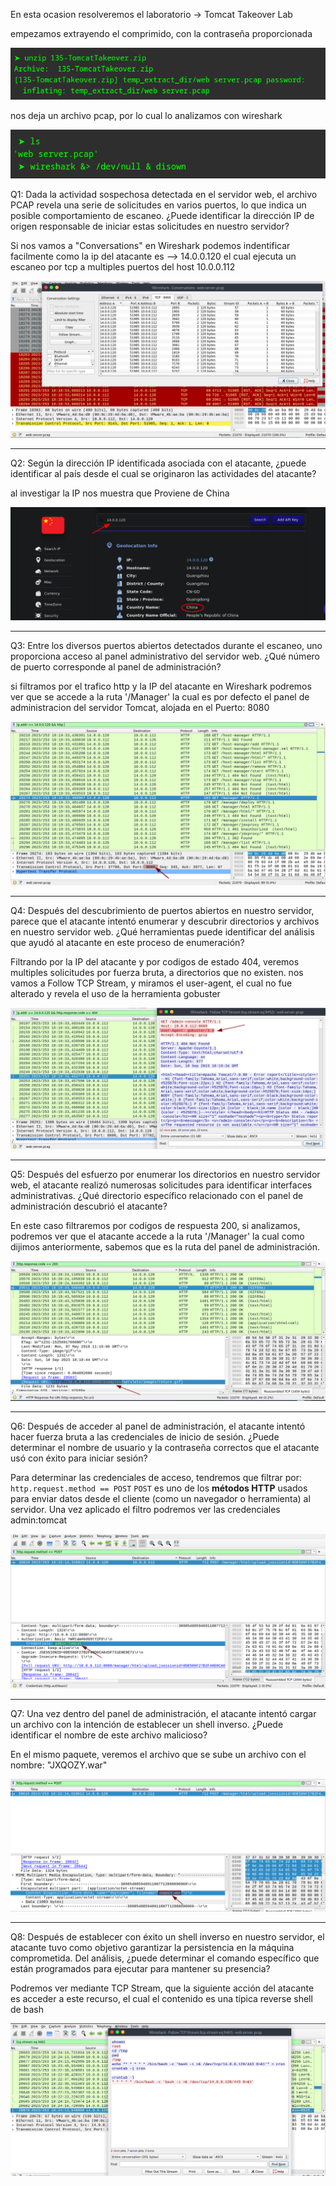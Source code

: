 
En esta ocasion resolveremos el laboratorio -> Tomcat Takeover Lab

empezamos extrayendo el comprimido, con la contraseña proporcionada

![image](../assets/images/2025-04-19_10-56.png)

nos deja un archivo pcap, por lo cual lo analizamos con wireshark

![image](../assets/images/2025-04-19_11-02.png)


Q1: Dada la actividad sospechosa detectada en el servidor web, el archivo PCAP revela una serie de solicitudes en varios puertos, lo que indica un posible comportamiento de escaneo. ¿Puede identificar la dirección IP de origen responsable de iniciar estas solicitudes en nuestro servidor?


Si nos vamos a "Conversations" en Wireshark podemos indentificar facilmente como la ip del atacante es --> 14.0.0.120  el cual ejecuta un escaneo por tcp a multiples puertos del host 10.0.0.112 

![image](../assets/images/2025-04-19_08-46.png)

-------------------



Q2: Según la dirección IP identificada asociada con el atacante, ¿puede identificar al país desde el cual se originaron las actividades del atacante?

al investigar la IP nos muestra que Proviene de China

![](../assets/images/2025-04-19_09-06.png)

--------------------

Q3: Entre los diversos puertos abiertos detectados durante el escaneo, uno proporciona acceso al panel administrativo del servidor web. ¿Qué número de puerto corresponde al panel de administración?

si filtramos por el trafico http y la IP del atacante en Wireshark podremos ver que se accede a la ruta '/Manager' la cual es por defecto el panel de administracion del servidor Tomcat, alojada en el Puerto: 8080


![imagen](../assets/images/2025-04-19_09-27.png)

--------------

Q4: Después del descubrimiento de puertos abiertos en nuestro servidor, parece que el atacante intentó enumerar y descubrir directorios y archivos en nuestro servidor web. ¿Qué herramientas puede identificar del análisis que ayudó al atacante en este proceso de enumeración?


Filtrando por la IP del atacante y por codigos de estado 404, veremos multiples solicitudes por fuerza bruta, a directorios que no existen. nos vamos a Follow TCP Stream, y miramos el user-agent, el cual no fue alterado y revela el uso de la herramienta gobuster

![imagen](../assets/images/2025-04-19_09-45.png)

----------


Q5: Después del esfuerzo por enumerar los directorios en nuestro servidor web, el atacante realizó numerosas solicitudes para identificar interfaces administrativas. ¿Qué directorio específico relacionado con el panel de administración descubrió el atacante?


En este caso filtraremos por codigos de respuesta 200, si analizamos, podremos ver que el atacante accede a la ruta '/Manager' la cual como dijimos anteriormente, sabemos que es la ruta del panel de administración.


![imagen](../assets/images/2025-04-19_09-59.png)

----------

Q6: Después de acceder al panel de administración, el atacante intentó hacer fuerza bruta a las credenciales de inicio de sesión. ¿Puede determinar el nombre de usuario y la contraseña correctos que el atacante usó con éxito para iniciar sesión?


Para determinar las credenciales de acceso, tendremos que filtrar por: ```http.request.method == POST``` 
`POST` es uno de los **métodos HTTP** usados para enviar datos desde el cliente (como un navegador o herramienta) al servidor. Una vez aplicado el filtro podremos ver las credenciales  admin:tomcat

![imagen](../assets/images/2025-04-19_10-18.png)

--------------

Q7: Una vez dentro del panel de administración, el atacante intentó cargar un archivo con la intención de establecer un shell inverso. ¿Puede identificar el nombre de este archivo malicioso?


En el mismo paquete, veremos el archivo que se sube un archivo con el nombre: "JXQOZY.war"

![image](../assets/images/2025-04-19_10-26.png)

-----------

Q8: Después de establecer con éxito un shell inverso en nuestro servidor, el atacante tuvo como objetivo garantizar la persistencia en la máquina comprometida. Del análisis, ¿puede determinar el comando específico que están programados para ejecutar para mantener su presencia?

Podremos ver mediante TCP Stream, que la siguiente acción del atacante es acceder a este recurso, el cual el contenido es una típica reverse shell de bash

![imagen](../assets/images/2025-04-19_10-36.png)
